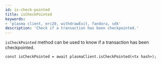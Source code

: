 ```yaml
---
id: is-check-pointed
title: isCheckPointed
keywords: 
- 'plasma client, erc20, withdrawExit, fandora, sdk'
description: 'Check if a transaction has been checkpointed.'
---
```


`isCheckPointed` method can be used to know if a transaction has been checkpointed.

```
const isCheckPointed = await plasmaClient.isCheckPointed(<tx hash>);
```
